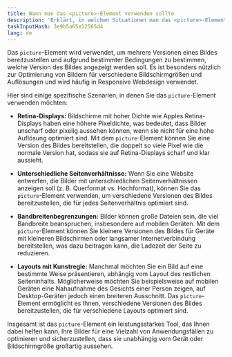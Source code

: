 ```yaml
---
title: Wann man das <picture>-Element verwenden sollte
description: 'Erklärt, in welchen Situationen man das <picture>-Element verwenden sollte'
taskInputHash: 3e9b5a65e12565d4
lang: de
---
```

Das `picture`-Element wird verwendet, um mehrere Versionen eines Bildes bereitzustellen und aufgrund bestimmter Bedingungen zu bestimmen, welche Version des Bildes angezeigt werden soll. Es ist besonders nützlich zur Optimierung von Bildern für verschiedene Bildschirmgrößen und Auflösungen und wird häufig in Responsive Webdesign verwendet.

Hier sind einige spezifische Szenarien, in denen Sie das `picture`-Element verwenden möchten:

* **Retina-Displays:** Bildschirme mit hoher Dichte wie Apples Retina-Displays haben eine höhere Pixeldichte, was bedeutet, dass Bilder unscharf oder pixelig aussehen können, wenn sie nicht für eine hohe Auflösung optimiert sind. Mit dem `picture`-Element können Sie eine Version des Bildes bereitstellen, die doppelt so viele Pixel wie die normale Version hat, sodass sie auf Retina-Displays scharf und klar aussieht.

* **Unterschiedliche Seitenverhältnisse:** Wenn Sie eine Website entwerfen, die Bilder mit unterschiedlichen Seitenverhältnissen anzeigen soll (z. B. Querformat vs. Hochformat), können Sie das `picture`-Element verwenden, um verschiedene Versionen des Bildes bereitzustellen, die für jedes Seitenverhältnis optimiert sind.

* **Bandbreitenbegrenzungen:** Bilder können große Dateien sein, die viel Bandbreite beanspruchen, insbesondere auf mobilen Geräten. Mit dem `picture`-Element können Sie kleinere Versionen des Bildes für Geräte mit kleineren Bildschirmen oder langsamer Internetverbindung bereitstellen, was dazu beitragen kann, die Ladezeit der Seite zu reduzieren.

* **Layouts mit Kunstregie:** Manchmal möchten Sie ein Bild auf eine bestimmte Weise präsentieren, abhängig vom Layout des restlichen Seiteninhalts. Möglicherweise möchten Sie beispielsweise auf mobilen Geräten eine Nahaufnahme des Gesichts einer Person zeigen, auf Desktop-Geräten jedoch einen breiteren Ausschnitt. Das `picture`-Element ermöglicht es Ihnen, verschiedene Versionen des Bildes bereitzustellen, die für verschiedene Layouts optimiert sind.

Insgesamt ist das `picture`-Element ein leistungsstarkes Tool, das Ihnen dabei helfen kann, Ihre Bilder für eine Vielzahl von Anwendungsfällen zu optimieren und sicherzustellen, dass sie unabhängig vom Gerät oder Bildschirmgröße großartig aussehen.
